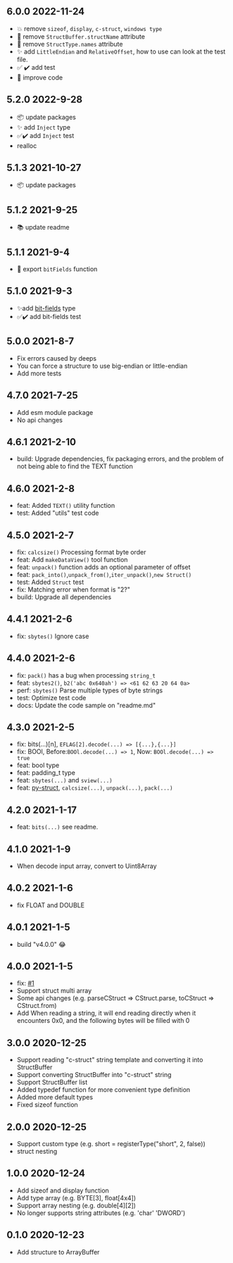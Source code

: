 ## 6.0.0 2022-11-24

- 💥 remove `sizeof`, `display`, `c-struct`, `windows type`
- 🔨 remove `StructBuffer.structName` attribute
- 🔨 remove `StructType.names` attribute
- ✨ add `LittleEndian` and `RelativeOffset`, how to use can look at the test file.
- ✅ ✔️ add test
- 🎨 improve code

## 5.2.0 2022-9-28

- 📦 update packages
- ✨ add `Inject` type
- ✅✔️ add `Inject` test
- realloc


## 5.1.3 2021-10-27

- 📦 update packages

## 5.1.2 2021-9-25

- 📚 update readme

## 5.1.1 2021-9-4

- 🐛 export `bitFields` function

## 5.1.0 2021-9-3

- ✨add [bit-fields](https://docs.microsoft.com/en-us/cpp/cpp/cpp-bit-fields?view=msvc-160) type
- ✅✔️  add bit-fields test

## 5.0.0 2021-8-7

- Fix errors caused by deeps
- You can force a structure to use big-endian or little-endian
- Add more tests

## 4.7.0 2021-7-25

- Add esm module package
- No api changes

## 4.6.1 2021-2-10

- build: Upgrade dependencies, fix packaging errors, and the problem of not being able to find the TEXT function

## 4.6.0 2021-2-8

- feat: Added `TEXT()` utility function
- test: Added "utils" test code

## 4.5.0 2021-2-7

- fix: `calcsize()` Processing format byte order
- feat: Add `makeDataView()` tool function
- feat: `unpack()` function adds an optional parameter of offset
- feat: `pack_into()`,`unpack_from()`,`iter_unpack()`,`new Struct()`
- test: Added `Struct` test
- fix: Matching error when format is "2?"
- build: Upgrade all dependencies

## 4.4.1 2021-2-6

- fix: `sbytes()` Ignore case

## 4.4.0 2021-2-6

- fix: `pack()` has a bug when processing `string_t`
- feat: `sbytes2()`, `b2('abc 0x640ah') => <61 62 63 20 64 0a>`
- perf: `sbytes()` Parse multiple types of byte strings
- test: Optimize test code
- docs: Update the code sample on "readme.md"

## 4.3.0 2021-2-5

- fix: bits(...)[n], `EFLAG[2].decode(...) => [{...},{...}]`
- fix: BOOl, Before:`BOOl.decode(...) => 1`, Now: `BOOl.decode(...) => true`
- feat: bool type
- feat: padding_t type
- feat: `sbytes(...)` and `sview(...)`
- feat: [py-struct](https://docs.python.org/zh-cn/3/library/struct.html), `calcsize(...)`, `unpack(...)`, `pack(...)`

## 4.2.0 2021-1-17

- feat: `bits(...)` see readme.

## 4.1.0 2021-1-9

- When decode input array, convert to Uint8Array

## 4.0.2 2021-1-6

- fix FLOAT and DOUBLE

## 4.0.1 2021-1-5

- build "v4.0.0" 😂

## 4.0.0 2021-1-5

- fix: [#1](https://github.com/januwA/struct-buffer/issues/1)
- Support struct multi array
- Some api changes (e.g. parseCStruct => CStruct.parse, toCStruct => CStruct.from)
- Add When reading a string, it will end reading directly when it encounters 0x0, and the following bytes will be filled with 0

## 3.0.0 2020-12-25

- Support reading "c-struct" string template and converting it into StructBuffer
- Support converting StructBuffer into "c-struct" string
- Support StructBuffer list
- Added typedef function for more convenient type definition
- Added more default types
- Fixed sizeof function

## 2.0.0 2020-12-25

- Support custom type (e.g. short = registerType("short", 2, false))
- struct nesting


## 1.0.0 2020-12-24

- Add sizeof and display function
- Add type array (e.g. BYTE[3], float[4x4])
- Support array nesting (e.g. double[4][2])
- No longer supports string attributes (e.g. 'char' 'DWORD')

## 0.1.0 2020-12-23

- Add structure to ArrayBuffer
